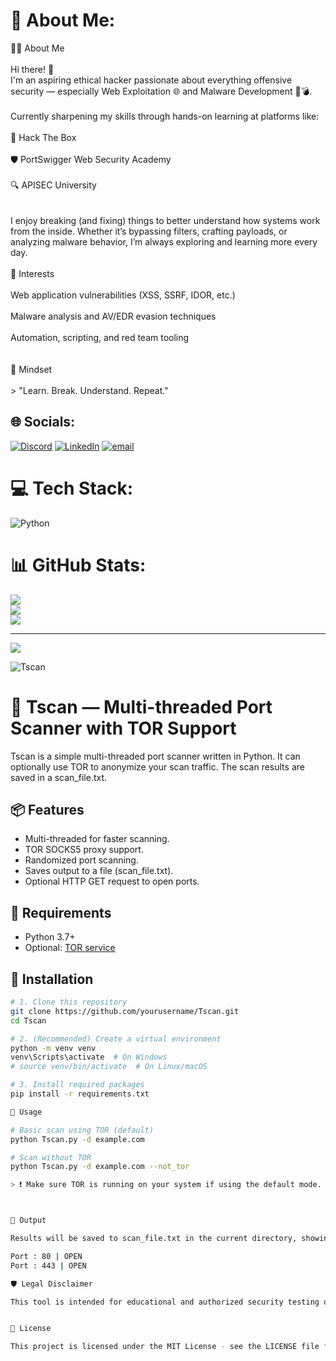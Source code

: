 # 💫 About Me:
👨‍💻 About Me<br><br>Hi there! 👋<br>I'm an aspiring ethical hacker passionate about everything offensive security — especially Web Exploitation 🌐 and Malware Development 🐍💣.<br><br>Currently sharpening my skills through hands-on learning at platforms like:<br><br>🧠 Hack The Box<br><br>🛡️ PortSwigger Web Security Academy<br><br>🔍 APISEC University<br><br><br>I enjoy breaking (and fixing) things to better understand how systems work from the inside. Whether it’s bypassing filters, crafting payloads, or analyzing malware behavior, I’m always exploring and learning more every day.<br><br>🔧 Interests<br><br>Web application vulnerabilities (XSS, SSRF, IDOR, etc.)<br><br>Malware analysis and AV/EDR evasion techniques<br><br>Automation, scripting, and red team tooling<br><br><br>🧠 Mindset<br><br>> "Learn. Break. Understand. Repeat."


## 🌐 Socials:
[![Discord](https://img.shields.io/badge/Discord-%237289DA.svg?logo=discord&logoColor=white)](https://discord.gg/@james_carter11) [![LinkedIn](https://img.shields.io/badge/LinkedIn-%230077B5.svg?logo=linkedin&logoColor=white)](https://linkedin.com/in/www.linkedin.com/in/alwi-muzakki-62443b360) [![email](https://img.shields.io/badge/Email-D14836?logo=gmail&logoColor=white)](mailto:blazeice628@gmail.com) 

# 💻 Tech Stack:
![Python](https://img.shields.io/badge/python-3670A0?style=for-the-badge&logo=python&logoColor=ffdd54)
# 📊 GitHub Stats:
![](https://github-readme-stats.vercel.app/api?username=LucasPereira1999-os&theme=tokyonight&hide_border=false&include_all_commits=false&count_private=false)<br/>
![](https://nirzak-streak-stats.vercel.app/?user=LucasPereira1999-os&theme=tokyonight&hide_border=false)<br/>
![](https://github-readme-stats.vercel.app/api/top-langs/?username=LucasPereira1999-os&theme=tokyonight&hide_border=false&include_all_commits=false&count_private=false&layout=compact)

---
[![](https://visitcount.itsvg.in/api?id=LucasPereira1999-os&icon=4&color=0)](https://visitcount.itsvg.in)

<!-- Proudly created with GPRM ( https://gprm.itsvg.in ) -->

![Tscan     ](https://github.com/user-attachments/assets/513bc686-1751-4f44-a36e-49ed15c215be)

# 🔎 Tscan — Multi-threaded Port Scanner with TOR Support

Tscan is a simple multi-threaded port scanner written in Python. It can optionally use TOR to anonymize your scan traffic. The scan results are saved in a scan_file.txt.

## 📦 Features

- Multi-threaded for faster scanning.
- TOR SOCKS5 proxy support.
- Randomized port scanning.
- Saves output to a file (scan_file.txt).
- Optional HTTP GET request to open ports.

## 🧰 Requirements

- Python 3.7+
- Optional: [TOR service](https://www.torproject.org/)

## 🚀 Installation

```bash
# 1. Clone this repository
git clone https://github.com/yourusername/Tscan.git
cd Tscan

# 2. (Recommended) Create a virtual environment
python -m venv venv
venv\Scripts\activate  # On Windows
# source venv/bin/activate  # On Linux/macOS

# 3. Install required packages
pip install -r requirements.txt

🧪 Usage

# Basic scan using TOR (default)
python Tscan.py -d example.com

# Scan without TOR
python Tscan.py -d example.com --not_tor

> ❗ Make sure TOR is running on your system if using the default mode.



📂 Output

Results will be saved to scan_file.txt in the current directory, showing open ports like:

Port : 80 | OPEN
Port : 443 | OPEN

🛡️ Legal Disclaimer

This tool is intended for educational and authorized security testing only. Unauthorized scanning is illegal. The developer is not responsible for misuse or illegal activity.


📜 License

This project is licensed under the MIT License - see the LICENSE file for details.
